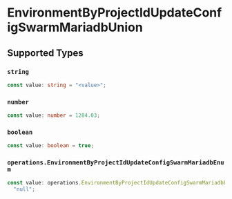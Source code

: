 # EnvironmentByProjectIdUpdateConfigSwarmMariadbUnion


## Supported Types

### `string`

```typescript
const value: string = "<value>";
```

### `number`

```typescript
const value: number = 1284.03;
```

### `boolean`

```typescript
const value: boolean = true;
```

### `operations.EnvironmentByProjectIdUpdateConfigSwarmMariadbEnum`

```typescript
const value: operations.EnvironmentByProjectIdUpdateConfigSwarmMariadbEnum =
  "null";
```

